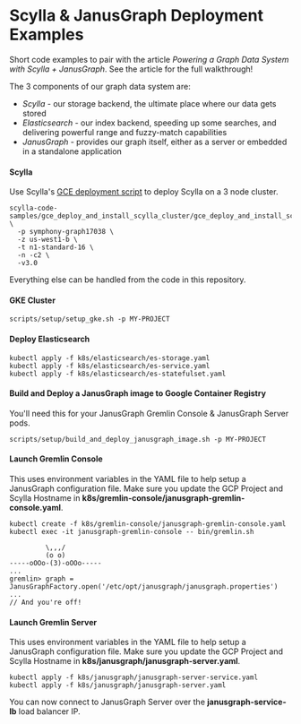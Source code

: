 # Scylla & JanusGraph Deployment Examples

Short code examples to pair with the article _Powering a Graph Data System with Scylla + JanusGraph_.  See the article for the full walkthrough!

The 3 components of our graph data system are:
* _Scylla_ - our storage backend, the ultimate place where our data gets stored
* _Elasticsearch_ - our index backend, speeding up some searches, and delivering powerful range and fuzzy-match capabilities
* _JanusGraph_ - provides our graph itself, either as a server or embedded in a standalone application

#### Scylla
Use Scylla's [GCE deployment script](https://github.com/scylladb/scylla-code-samples/tree/master/gce_deploy_and_install_scylla_cluster) to deploy Scylla on a 3 node cluster.
```
scylla-code-samples/gce_deploy_and_install_scylla_cluster/gce_deploy_and_install_scylla_cluster.sh \
  -p symphony-graph17038 \
  -z us-west1-b \
  -t n1-standard-16 \
  -n -c2 \
  -v3.0
```

Everything else can be handled from the code in this repository.

#### GKE Cluster
```
scripts/setup/setup_gke.sh -p MY-PROJECT
```

#### Deploy Elasticsearch
```
kubectl apply -f k8s/elasticsearch/es-storage.yaml
kubectl apply -f k8s/elasticsearch/es-service.yaml
kubectl apply -f k8s/elasticsearch/es-statefulset.yaml
```

#### Build and Deploy a JanusGraph image to Google Container Registry
You'll need this for your JanusGraph Gremlin Console & JanusGraph Server pods.
```
scripts/setup/build_and_deploy_janusgraph_image.sh -p MY-PROJECT
```

#### Launch Gremlin Console
This uses environment variables in the YAML file to help setup a JanusGraph configuration file.
Make sure you update the GCP Project and Scylla Hostname in __k8s/gremlin-console/janusgraph-gremlin-console.yaml__.
```
kubectl create -f k8s/gremlin-console/janusgraph-gremlin-console.yaml
kubectl exec -it janusgraph-gremlin-console -- bin/gremlin.sh

         \,,,/
         (o o)
-----oOOo-(3)-oOOo-----
...
gremlin> graph = JanusGraphFactory.open('/etc/opt/janusgraph/janusgraph.properties')
...
// And you're off!
```

#### Launch Gremlin Server
This uses environment variables in the YAML file to help setup a JanusGraph configuration file.
Make sure you update the GCP Project and Scylla Hostname in __k8s/janusgraph/janusgraph-server.yaml__.
```
kubectl apply -f k8s/janusgraph/janusgraph-server-service.yaml
kubectl apply -f k8s/janusgraph/janusgraph-server.yaml
```

You can now connect to JanusGraph Server over the __janusgraph-service-lb__ load balancer IP.
